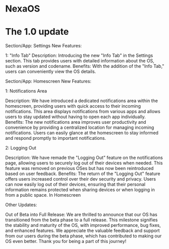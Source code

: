# NexaOS #

# The 1.0 update 





Section/App: Settings
New Features:

1: "Info Tab"
Description: Introducing the new "Info Tab" in the Settings section. This tab provides users with detailed information about the OS, such as version and codename.
Benefits: With the addition of the "Info Tab," users can conveniently view the OS details.



Section/App: Homescreen
New Features:

1: Notifications Area

Description: We have introduced a dedicated notifications area within the homescreen, providing users with quick access to their incoming notifications. This area displays notifications from various apps and allows users to stay updated without having to open each app individually.
Benefits: The new notifications area improves user productivity and convenience by providing a centralized location for managing incoming notifications. Users can easily glance at the homescreen to stay informed and respond promptly to important notifications.

2: Logging Out

Description: We have remade the "Logging Out" feature on the notifications page, allowing users to securely log out of their devices when needed. This feature was removed on previous OSes but has now been reintroduced based on user feedback.
Benefits: The return of the "Logging Out" feature offers users increased control over their dev security and privacy. Users can now easily log out of their devices, ensuring that their personal information remains protected when sharing devices or when logging in from a public space.
In Homescreen



Other Updates:

Out of Beta into Full Release: We are thrilled to announce that our OS has transitioned from the beta phase to a full release. This milestone signifies the stability and maturity of the OS, with improved performance, bug fixes, and enhanced features. We appreciate the valuable feedback and support from our users during the beta phase, which has contributed to making our OS even better. Thank you for being a part of this journey!
